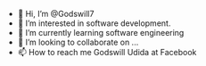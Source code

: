 - 👋 Hi, I’m @Godswill7
- 👀 I’m interested in software development.
- 🌱 I’m currently learning software engineering
- 💞️ I’m looking to collaborate on ...
- 📫 How to reach me Godswill Udida at Facebook

<!---
Godswill7/Godswill7 is a ✨ special ✨ repository because its `README.md` (this file) appears on your GitHub profile.
You can click the Preview link to take a look at your changes.
--->
